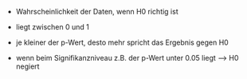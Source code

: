 - Wahrscheinlichkeit der Daten, wenn H0 richtig ist 
- liegt zwischen 0 und 1 
- je kleiner der p-Wert, desto mehr spricht das Ergebnis gegen H0

- wenn beim Signifikanzniveau z.B. der p-Wert unter 0.05 liegt --> H0 negiert 